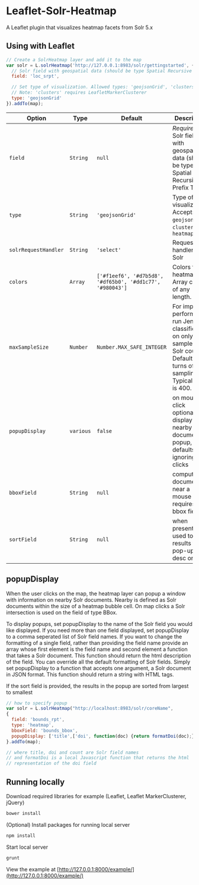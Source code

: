 # Leaflet-Solr-Heatmap

A Leaflet plugin that visualizes heatmap facets from Solr 5.x

## Using with Leaflet

```javascript
// Create a SolrHeatmap layer and add it to the map
var solr = L.solrHeatmap('http://127.0.0.1:8983/solr/gettingstarted', {
  // Solr field with geospatial data (should be type Spatial Recursive Prefix Tree)
  field: 'loc_srpt',

  // Set type of visualization. Allowed types: 'geojsonGrid', 'clusters'
  // Note: 'clusters' requires LeafletMarkerClusterer
  type: 'geojsonGrid'
}).addTo(map);
```

Option | Type | Default | Description
------ | ---- | ------- | -----------
`field` | `String` | `null` | *Required.* Solr field with geospatial data (should be type Spatial Recursive Prefix Tree)
`type` | `String` | `'geojsonGrid'` | Type of visualization. Accepts `geojsonGrid`, `clusters` and `heatmap`
`solrRequestHandler` | `String` | `'select'` | Request handler for Solr
`colors` | `Array` | `['#f1eef6', '#d7b5d8', '#df65b0', '#dd1c77', '#980043']` | Colors for heatmap.  Array can be of any length.
`maxSampleSize` | `Number` | `Number.MAX_SAFE_INTEGER` | For improved performance, run Jenks classification on only a sample of Solr counts.  Default value turns off sampling.  Typical value is 400.
`popupDisplay` | `various` | `false` | on mouse click optionaly display nearby documents in popup, defaults to ignoring clicks
`bboxField` | `String` | `null` | computing documents near a mouse click requires the bbox field
`sortField` | `String` | `null` | when present, used to sort results for pop-up in desc order

## popupDisplay
When the user clicks on the map, the heatmap layer can popup a window
with information on nearby Solr documents.  Nearby is defined as Solr
documents within the size of a heatmap bubble cell.  On map clicks a
Solr intersection is used on the field of type BBox.

To display popups, set popupDisplay to the name of the Solr field you
would like displayed.  If you need more than one field displayed, set 
popupDisplay to a comma seperated list of Solr field names.  If you
want to change the formatting of a single field, rather than providing
the field name provide an array whose first element is the field name
and second element a function that takes a Solr document.  This
function should return the html description of the field.  You can
override all the default formatting of Solr fields.  Simply set
popupDisplay to a function that accepts one argument, a Solr document
in JSON format. This function should return a string with HTML tags.   

If the sort field is provided, the results in the popup are sorted
from largest to smallest


```javascript
// how to specify popup
var solr = L.solrHeatmap("http://localhost:8983/solr/coreName", 
{
  field: 'bounds_rpt',
  type: 'heatmap',
  bboxField: 'bounds_bbox',
  popupDisplay: ['title',['doi', function(doc) {return formatDoi(doc);}],'count']
}.addTo(map);

// where title, doi and count are Solr field names 
// and formatDoi is a local Javascript function that returns the html
// representation of the doi field
```

## Running locally

Download required libraries for example (Leaflet, Leaflet MarkerClusterer, jQuery)
```sh
bower install
```

(Optional) Install packages for running local server
```sh
npm install
```

Start local server
```sh
grunt
```

View the example at [http://127.0.0.1:8000/example/](http://127.0.0.1:8000/example/)